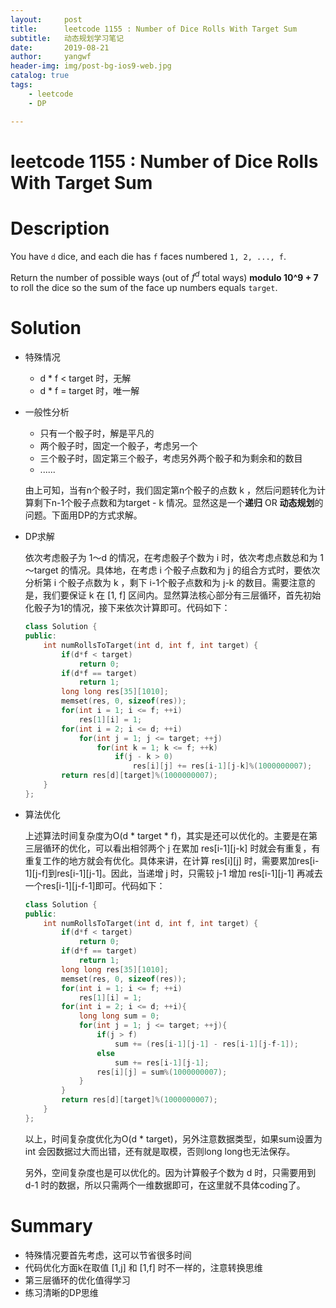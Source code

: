 ```yaml
---
layout:     post
title:      leetcode 1155 : Number of Dice Rolls With Target Sum
subtitle:   动态规划学习笔记
date:       2019-08-21
author:     yangwf
header-img: img/post-bg-ios9-web.jpg
catalog: true
tags:
    - leetcode
    - DP

---
```

# leetcode 1155 : Number of Dice Rolls With Target Sum

# Description

You have `d` dice, and each die has `f` faces numbered `1, 2, ..., f`.

Return the number of possible ways (out of $f^d$ total ways) **modulo 10^9 + 7** to roll the dice so the sum of the face up numbers equals `target`.

# Solution

- 特殊情况
  - d * f < target 时，无解
  - d * f = target 时，唯一解

- 一般性分析

  - 只有一个骰子时，解是平凡的
  - 两个骰子时，固定一个骰子，考虑另一个
  - 三个骰子时，固定第三个骰子，考虑另外两个骰子和为剩余和的数目
  - ......

  由上可知，当有n个骰子时，我们固定第n个骰子的点数 k ，然后问题转化为计算剩下n-1个骰子点数和为target - k 情况。显然这是一个**递归** OR **动态规划**的问题。下面用DP的方式求解。

- DP求解

  依次考虑骰子为 1～d 的情况，在考虑骰子个数为 i 时，依次考虑点数总和为 1～target 的情况。具体地，在考虑 i 个骰子点数和为 j 的组合方式时，要依次分析第 i 个骰子点数为 k ，剩下 i-1个骰子点数和为 j-k 的数目。需要注意的是，我们要保证 k 在 [1, f] 区间内。显然算法核心部分有三层循环，首先初始化骰子为1的情况，接下来依次计算即可。代码如下：

  ```c++
  class Solution {
  public:
      int numRollsToTarget(int d, int f, int target) {
          if(d*f < target)
              return 0;
          if(d*f == target)
              return 1;
          long long res[35][1010];
          memset(res, 0, sizeof(res));
          for(int i = 1; i <= f; ++i)
              res[1][i] = 1;
          for(int i = 2; i <= d; ++i)
              for(int j = 1; j <= target; ++j)
                  for(int k = 1; k <= f; ++k)
                      if(j - k > 0)
                          res[i][j] += res[i-1][j-k]%(1000000007);
          return res[d][target]%(1000000007);
      }
  };
  ```

- 算法优化

  上述算法时间复杂度为O(d * target * f)，其实是还可以优化的。主要是在第三层循环的优化，可以看出相邻两个 j 在累加 res[i-1\][j-k] 时就会有重复，有重复工作的地方就会有优化。具体来讲，在计算 res[i\][j] 时，需要累加res[i-1\][j-f]到res[i-1\][j-1]。因此，当递增 j 时，只需较 j-1 增加 res[i-1\][j-1] 再减去一个res[i-1\][j-f-1]即可。代码如下：

  ```c++
  class Solution {
  public:
      int numRollsToTarget(int d, int f, int target) {
          if(d*f < target)
              return 0;
          if(d*f == target)
              return 1;
          long long res[35][1010];
          memset(res, 0, sizeof(res));
          for(int i = 1; i <= f; ++i)
              res[1][i] = 1;
          for(int i = 2; i <= d; ++i){
              long long sum = 0;
              for(int j = 1; j <= target; ++j){
                  if(j > f)
                      sum += (res[i-1][j-1] - res[i-1][j-f-1]);
                  else
                      sum += res[i-1][j-1];
                  res[i][j] = sum%(1000000007);
              }           
          }
          return res[d][target]%(1000000007);
      }
  };
  ```

  以上，时间复杂度优化为O(d * target)，另外注意数据类型，如果sum设置为 int 会因数据过大而出错，还有就是取模，否则long long也无法保存。

  另外，空间复杂度也是可以优化的。因为计算骰子个数为 d 时，只需要用到 d-1 时的数据，所以只需两个一维数据即可，在这里就不具体coding了。

# Summary

- 特殊情况要首先考虑，这可以节省很多时间
- 代码优化方面k在取值 [1,j] 和 [1,f] 时不一样的，注意转换思维
- 第三层循环的优化值得学习
- 练习清晰的DP思维











